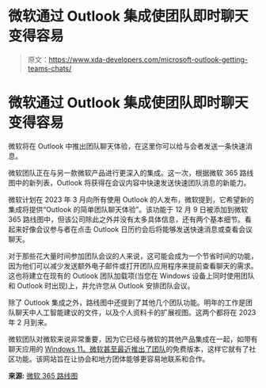 # 微软通过 Outlook 集成使团队即时聊天变得容易

> 原文：<https://www.xda-developers.com/microsoft-outlook-getting-teams-chats/>

# 微软通过 Outlook 集成使团队即时聊天变得容易

微软将在 Outlook 中推出团队聊天体验，在这里你可以给与会者发送一条快速消息。

微软团队正在与另一款微软产品进行更深入的集成。这一次，根据微软 365 路线图中的新列表，Outlook 将获得在会议内容中快速发送快速团队消息的新能力。

微软计划在 2023 年 3 月向所有使用 Outlook 的人发布，微软提到，它希望新的集成将提供“Outlook 的简单团队聊天体验”。该功能于 12 月 9 日被添加到微软 365 路线图中，但该公司除此之外并没有太多具体信息，还有两个基本细节。看起来好像会议参与者在点击 Outlook 日历约会后将能够发送快速消息或查看会议聊天。

对于那些花大量时间参加团队会议的人来说，这可能会成为一个节省时间的功能，因为他们可以减少发送额外电子邮件或打开团队应用程序来提前查看聊天的需求。这也将建立在现有的 Outlook 团队加载项(当您在 Windows 设备上同时使用团队和 Outlook 时出现)上，并允许您从 Outlook 安排团队会议。

除了 Outlook 集成之外，路线图中还提到了其他几个团队功能。明年的工作是团队聊天中人工智能建议的文件，以及个人资料卡的扩展视图。这两个都将在 2023 年 2 月到来。

微软团队对微软来说非常重要，因为它已经与微软的其他产品集成在一起，如带有聊天应用的 [Windows 11。微软甚至](https://www.xda-developers.com/windows-11-teams-chat/)[最近推出了团队](https://www.xda-developers.com/microsoft-teams-communities-launch/)的免费版本，这样它就有了社区功能。该网站旨在让协会和地方团体能够更容易地联系和合作。

**来源:** [微软 365 路线图](https://www.microsoft.com/en-us/microsoft-365/roadmap?filters=New%20Last%20Week)